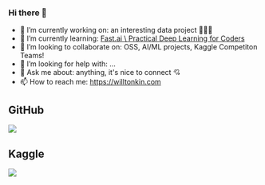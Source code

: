### Hi there 👋

<!--
**willtonkin/willtonkin** is a ✨ _special_ ✨ repository because its `README.md` (this file) appears on your GitHub profile.
-->

- 🔭 I’m currently working on: an interesting data project 🤫👨‍💻
- 🌱 I’m currently learning: [Fast.ai \ Practical Deep Learning for Coders](https://course.fast.ai/)
- 👯 I’m looking to collaborate on: OSS, AI/ML projects, Kaggle Competiton Teams!
- 🤔 I’m looking for help with: ...
- 💬 Ask me about: anything, it's nice to connect 💘
- 📫 How to reach me: https://willtonkin.com

## GitHub

![](https://github-readme-stats.vercel.app/api?username=willtonkin&count_private=true&show_icons=true&theme=transparent)

## Kaggle

![](https://kaggle-card.chienhsiang-hung.eu.org/api/svg?willtonkin)
<!-- care of https://github.com/chienhsiang-hung/kaggle-profile-summary-card -->
